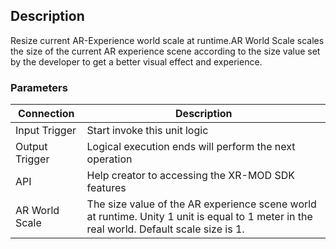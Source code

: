 ## Description

Resize current AR-Experience world scale at runtime.AR World Scale scales the size of the current AR experience scene according to the size value set by the developer to get a better visual effect and experience.

### Parameters

| Connection     | Description                                                                                                                              |
| -------------- | ---------------------------------------------------------------------------------------------------------------------------------------- |
| Input Trigger  | Start invoke this unit logic                                                                                                             |
| Output Trigger | Logical execution ends will perform the next operation                                                                                   |
| API            | Help creator to accessing the XR-MOD SDK features                                                                                        |
| AR World Scale | The size value of the AR experience scene world at runtime. Unity 1 unit is equal to 1 meter in the real world. Default scale size is 1. |
